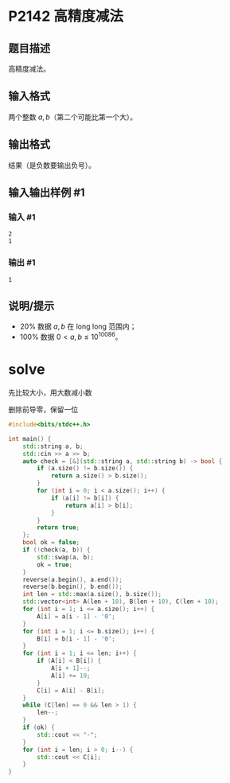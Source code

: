 # P2142 高精度减法

## 题目描述

高精度减法。

## 输入格式

两个整数 $a,b$（第二个可能比第一个大）。

## 输出格式

结果（是负数要输出负号）。

## 输入输出样例 #1

### 输入 #1

```
2
1
```

### 输出 #1

```
1
```

## 说明/提示

- $20\%$ 数据 $a,b$ 在 long long 范围内；
- $100\%$ 数据 $0<a,b\le 10^{10086}$。

# solve

先比较大小，用大数减小数

删除前导零，保留一位

```c++
#include<bits/stdc++.h>

int main() {
	std::string a, b;
	std::cin >> a >> b;
	auto check = [&](std::string a, std::string b) -> bool {
		if (a.size() != b.size()) {
			return a.size() > b.size();
		}
		for (int i = 0; i < a.size(); i++) {
			if (a[i] != b[i]) {
				return a[i] > b[i];
			}
		}
		return true;
	};
	bool ok = false;
	if (!check(a, b)) {
		std::swap(a, b);
		ok = true;
	}
	reverse(a.begin(), a.end());
	reverse(b.begin(), b.end());
	int len = std::max(a.size(), b.size());
	std::vector<int> A(len + 10), B(len + 10), C(len + 10);
	for (int i = 1; i <= a.size(); i++) {
		A[i] = a[i - 1] - '0';
	}
	for (int i = 1; i <= b.size(); i++) {
		B[i] = b[i - 1] - '0';
	}
	for (int i = 1; i <= len; i++) {
		if (A[i] < B[i]) {
			A[i + 1]--;
			A[i] += 10;
		}
		C[i] = A[i] - B[i];
	}
	while (C[len] == 0 && len > 1) {
		len--;
	} 
	if (ok) {
		std::cout << "-";
	}
	for (int i = len; i > 0; i--) {
		std::cout << C[i];
	}
}
```

